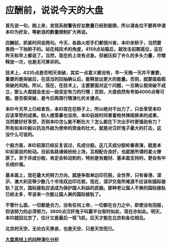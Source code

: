 应酬前，说说今天的大盘
====

			

**首先说一句，刚上来，发现系统警告好友数量已经到极限，所以请各位不要再申请本ID为好友，等新浪的数量限制扩大再说。**

**应酬前，抓紧时间说两句。今天，各路火炬手们都很兴奋，本ID坐轿子，当然要表扬一下抬轿子的。站在纯技术的角度，4159点站稳后，就攻击前期高位，这在昨天和早上都说了。当然，现在的上攻有点急，但被压抑了许久的多头力量，尽情释放一次，也是无可厚非的。**

**技术上，4335点是否明天突破，其实一点意义都没有，早一天晚一天并不重要，重要的是突破后，在适当的回抽确认后，能释放出更大的能量。否则，就要面临假突破的风险。所以，现在，在技术上，主要要面对这个问题，一旦确认假突破不成立，那么大盘就会走出一段坚定有力的行情；否则，大盘依然有考验4000点等可能。是否假突破，是今后两周行情演化的关键点。**

**本ID今天早上已经宣告，本ID现在在轿子上，所以绝对不出力了，只会享受本ID应该享受的成果。别人想羡慕也没用，本ID前段时间冒着枪林弹雨换来的成果，当然要好好享受，否则本ID怎么能不断壮大？怎么能在下次出手时更强劲有力？所有如本ID般以抗击外敌为使命的资金的壮大，就是对汉奸鬼子最大的打击，这没什么可说的。**

**个股方面，本ID前面已经反复说过，先成分股。这几天成分股轮番表演，就是本ID前面说的轮动。目前各路诸侯纷纷上场，互相配合良好，也就是所谓的星火燎原了。至于非成分股，肯定会轮动到的，特别是有题材、基本面支持的，更会有中长线价值。**

**基本面上，现在最大的努力方向，就是争取单边印花税，全世界，只有香港、深沪、澳大利亚等少数几个市场双边印花税，现在，深沪交易所难道不应该和国际接轨？这次，国际接轨应该成为保护国人利益的武器。那种老让国人不爽的国际接轨已经太多，早该来一次能让国人爽的国际接轨了。**

**不管什么面，一切都是合力，没有任何上帝，一切都在合力之中，即使没有回报，但该努力的必须努力，3600点汉奸鬼子叫嚣平台型时如此，现在亦如此。明天，本ID就回北京了，估计又是最后一班飞机，后天才能在北京和各位相见。**

**北京的天空，无论白天黑夜，也是天空、只是天空而已。**

[**大盘周线上的四种演化分析**](http://blog.sina.com.cn/u/486e105c01000bxu)
